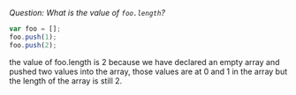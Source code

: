 *Question: What is the value of `foo.length`?*
```javascript
var foo = [];
foo.push(1);
foo.push(2);
```

the value of foo.length is 2 because we have declared an empty array and pushed two values into the array, those values are at 0 and 1 in the array but the length of the array is still 2.